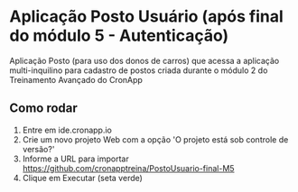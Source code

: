 # Aplicação Posto Usuário (após final do módulo 5 - Autenticação) 

Aplicação Posto (para uso dos donos de carros) que acessa a aplicação multi-inquilino para cadastro de postos criada durante o módulo 2 do Treinamento Avançado do CronApp

## Como rodar

1. Entre em ide.cronapp.io
2. Crie um novo projeto Web com a opção 'O projeto está sob controle de versão?'
3. Informe a URL para importar https://github.com/cronapptreina/PostoUsuario-final-M5
4. Clique em Executar (seta verde)
